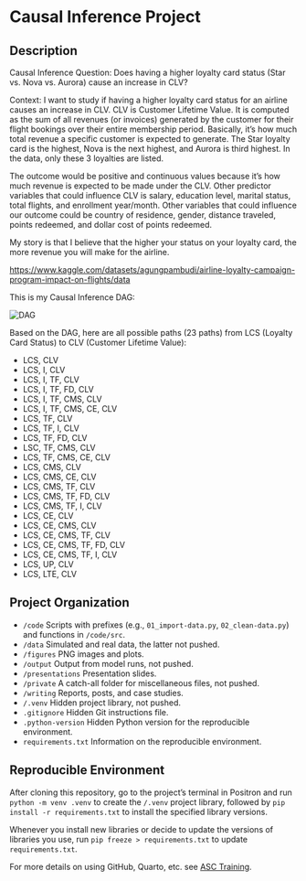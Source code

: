 # Causal Inference Project


## Description

Causal Inference Question: Does having a higher loyalty card status
(Star vs. Nova vs. Aurora) cause an increase in CLV?

Context: I want to study if having a higher loyalty card status for an
airline causes an increase in CLV. CLV is Customer Lifetime Value. It is
computed as the sum of all revenues (or invoices) generated by the
customer for their flight bookings over their entire membership period.
Basically, it’s how much total revenue a specific customer is expected
to generate. The Star loyalty card is the highest, Nova is the next
highest, and Aurora is third highest. In the data, only these 3
loyalties are listed.

The outcome would be positive and continuous values because it’s how
much revenue is expected to be made under the CLV. Other predictor
variables that could influence CLV is salary, education level, marital
status, total flights, and enrollment year/month. Other variables that
could influence our outcome could be country of residence, gender,
distance traveled, points redeemed, and dollar cost of points redeemed.

My story is that I believe that the higher your status on your loyalty
card, the more revenue you will make for the airline.

https://www.kaggle.com/datasets/agungpambudi/airline-loyalty-campaign-program-impact-on-flights/data

This is my Causal Inference DAG:

![DAG](figures/DAG_CLV.jpg)

Based on the DAG, here are all possible paths (23 paths) from LCS
(Loyalty Card Status) to CLV (Customer Lifetime Value):

- LCS, CLV
- LCS, I, CLV
- LCS, I, TF, CLV
- LCS, I, TF, FD, CLV
- LCS, I, TF, CMS, CLV
- LCS, I, TF, CMS, CE, CLV
- LCS, TF, CLV
- LCS, TF, I, CLV
- LCS, TF, FD, CLV
- LSC, TF, CMS, CLV
- LCS, TF, CMS, CE, CLV
- LCS, CMS, CLV
- LCS, CMS, CE, CLV
- LCS, CMS, TF, CLV
- LCS, CMS, TF, FD, CLV
- LCS, CMS, TF, I, CLV
- LCS, CE, CLV
- LCS, CE, CMS, CLV
- LCS, CE, CMS, TF, CLV
- LCS, CE, CMS, TF, FD, CLV
- LCS, CE, CMS, TF, I, CLV
- LCS, UP, CLV
- LCS, LTE, CLV

## Project Organization

- `/code` Scripts with prefixes (e.g., `01_import-data.py`,
  `02_clean-data.py`) and functions in `/code/src`.
- `/data` Simulated and real data, the latter not pushed.
- `/figures` PNG images and plots.
- `/output` Output from model runs, not pushed.
- `/presentations` Presentation slides.
- `/private` A catch-all folder for miscellaneous files, not pushed.
- `/writing` Reports, posts, and case studies.
- `/.venv` Hidden project library, not pushed.
- `.gitignore` Hidden Git instructions file.
- `.python-version` Hidden Python version for the reproducible
  environment.
- `requirements.txt` Information on the reproducible environment.

## Reproducible Environment

After cloning this repository, go to the project’s terminal in Positron
and run `python -m venv .venv` to create the `/.venv` project library,
followed by `pip install -r requirements.txt` to install the specified
library versions.

Whenever you install new libraries or decide to update the versions of
libraries you use, run `pip freeze > requirements.txt` to update
`requirements.txt`.

For more details on using GitHub, Quarto, etc. see [ASC
Training](https://github.com/marcdotson/asc-training).
